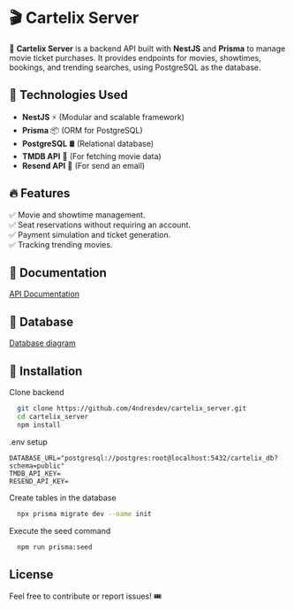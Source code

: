 # 🎬 Cartelix Server

🚀 **Cartelix Server** is a backend API built with **NestJS** and **Prisma** to manage movie ticket purchases. It provides endpoints for movies, showtimes, bookings, and trending searches, using PostgreSQL as the database.

## 🔧 Technologies Used

- **NestJS** ⚡ (Modular and scalable framework)
- **Prisma** 📦 (ORM for PostgreSQL)
- **PostgreSQL** 🛢️ (Relational database)
- **TMDB API** 🎥 (For fetching movie data)
- **Resend API** 🎥 (For send an email)

## 🔥 Features

✅ Movie and showtime management.  
✅ Seat reservations without requiring an account.  
✅ Payment simulation and ticket generation.  
✅ Tracking trending movies.

## 📕 Documentation

[API Documentation](https://cartelixserver-production.up.railway.app/api)

## 📕 Database

[Database diagram](https://dbdiagram.io/d/cartelix_db-67d1d3c975d75cc844daae26)

## 🚀 Installation

Clone backend

```bash
  git clone https://github.com/4ndresdev/cartelix_server.git
  cd cartelix_server
  npm install
```

.env setup

```env
DATABASE_URL="postgresql://postgres:root@localhost:5432/cartelix_db?schema=public"
TMDB_API_KEY=
RESEND_API_KEY=
```

Create tables in the database

```bash
  npx prisma migrate dev --name init
```

Execute the seed command

```bash
  npm run prisma:seed
```

## License

Feel free to contribute or report issues! 🎟️
